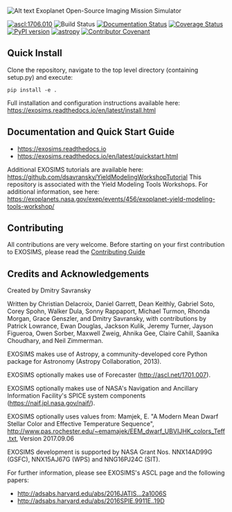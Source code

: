 ![Alt text](EXOSIMS_cropped.png)
Exoplanet Open-Source Imaging Mission Simulator

<a href="http://ascl.net/1706.010"><img src="https://img.shields.io/badge/ascl-1706.010-blue.svg?colorB=262255" alt="ascl:1706.010" /></a>
![Build Status](https://github.com/dsavransky/EXOSIMS/actions/workflows/ci.yml/badge.svg)
[![Documentation Status](https://readthedocs.org/projects/exosims/badge/?version=latest)](https://exosims.readthedocs.io/en/latest/?badge=latest)
[![Coverage Status](https://coveralls.io/repos/github/dsavransky/EXOSIMS/badge.svg?branch=master)](https://coveralls.io/github/dsavransky/EXOSIMS?branch=master)
[![PyPI version](https://badge.fury.io/py/EXOSIMS.svg)](https://badge.fury.io/py/EXOSIMS)
[![astropy](http://img.shields.io/badge/powered%20by-AstroPy-orange.svg?style=flat)](http://www.astropy.org/)
[![Contributor Covenant](https://img.shields.io/badge/Contributor%20Covenant-2.1-4baaaa.svg)](code_of_conduct.md)

Quick Install
--------------------------
Clone the repository, navigate to the top level directory (containing setup.py) and execute:
```
pip install -e .
```
Full installation and configuration instructions available here: https://exosims.readthedocs.io/en/latest/install.html

Documentation and Quick Start Guide
-----------------------------------------------------------
- https://exosims.readthedocs.io
- https://exosims.readthedocs.io/en/latest/quickstart.html

Additional EXOSIMS tutorials are available here: https://github.com/dsavransky/YieldModelingWorkshopTutorial 
This repository is associated with the Yield Modeling Tools Workshops.  For additional information, see here: https://exoplanets.nasa.gov/exep/events/456/exoplanet-yield-modeling-tools-workshop/

Contributing
-------------------------------------
All contributions are very welcome.  Before starting on your first contribution to EXOSIMS, please read the [Contributing Guide](https://github.com/dsavransky/EXOSIMS/blob/master/CONTRIBUTING.md)


Credits and Acknowledgements
------------------------------
Created by Dmitry Savransky

Written by Christian Delacroix, Daniel Garrett, Dean Keithly, Gabriel Soto, Corey Spohn, Walker Dula, Sonny Rappaport, Michael Turmon, Rhonda Morgan, Grace Genszler, and Dmitry Savransky, with contributions by Patrick Lowrance, Ewan Douglas, Jackson Kulik, Jeremy Turner, Jayson Figueroa, Owen Sorber, Maxwell Zweig, Ahnika Gee, Claire Cahill, Saanika Choudhary, and Neil Zimmerman.

EXOSIMS makes use of Astropy, a community-developed core Python package for Astronomy (Astropy Collaboration, 2013).

EXOSIMS optionally makes use of Forecaster (http://ascl.net/1701.007).

EXOSIMS optionally makes use of NASA's Navigation and Ancillary Information Facility's SPICE system components (https://naif.jpl.nasa.gov/naif/).

EXOSIMS optionally uses values from: Mamjek, E. "A Modern Mean Dwarf Stellar Color and Effective Temperature Sequence", http://www.pas.rochester.edu/~emamajek/EEM_dwarf_UBVIJHK_colors_Teff.txt, Version 2017.09.06

EXOSIMS development is supported by NASA Grant Nos. NNX14AD99G (GSFC), NNX15AJ67G (WPS) and NNG16PJ24C (SIT).

For further information, please see EXOSIMS's ASCL page and the following papers:
- http://adsabs.harvard.edu/abs/2016JATIS...2a1006S
- http://adsabs.harvard.edu/abs/2016SPIE.9911E..19D


